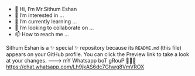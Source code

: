 - 👋 Hi, I’m Mr.Sithum Eshan 
- 👀 I’m interested in ...
- 🌱 I’m currently learning ...
- 💞️ I’m looking to collaborate on ...
- 📫 How to reach me ...

Sithum Eshan is a ✨ special ✨ repository because its `README.md` (this file) appears on your GitHub profile.
You can click the Preview link to take a look at your changes.
--->
mY Whatsapp boT gRouP 📎👨‍💻https://chat.whatsapp.com/Lh9jkAS6dc7Ghwg8VmVROX
